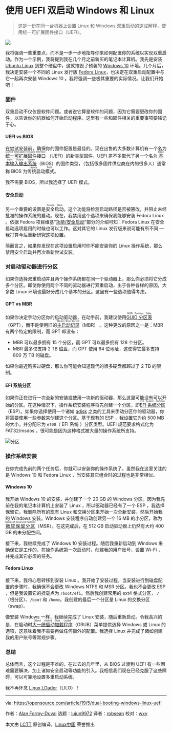 [#]: collector: (lujun9972)
[#]: translator: (robsean)
[#]: reviewer: (wxy)
[#]: publisher: (wxy)
[#]: url: (https://linux.cn/article-12891-1.html)
[#]: subject: (Dual booting Windows and Linux using UEFI)
[#]: via: (https://opensource.com/article/19/5/dual-booting-windows-linux-uefi)
[#]: author: (Alan Formy-Duval https://opensource.com/users/alanfdoss/users/ckrzen)

使用 UEFI 双启动 Windows 和 Linux
======

> 这是一份在同一台机器上设置 Linux 和 Windows 双重启动的速成解释，使用统一可扩展固件接口（UEFI）。

![](https://img.linux.net.cn/data/attachment/album/202012/06/101431eb02wvkk0nzkk5sw.jpg)

我将强调一些重要点，而不是一步一步地指导你来如何配置你的系统以实现双重启动。作为一个示例，我将提到我在几个月之前新买的笔记本计算机。我先是安装 [Ubuntu Linux][2] 到整个硬盘中，这就摧毁了预装的 [Windows 10][3] 环境。几个月后，我决定安装一个不同的 Linux 发行版 [Fedora Linux][4]，也决定在双重启动配置中与它一起再次安装 Windows 10 。我将强调一些极其重要的实际情况。让我们开始吧！

### 固件

双重启动不仅仅是软件问题。或者说它算是软件的问题，因为它需要更改你的固件，以告诉你的机器如何开始启动程序。这里有一些和固件相关的重要事项要铭记于心。

#### UEFI vs BIOS

在尝试安装前，确保你的固件配置是最佳的。现在出售的大多数计算机有一个名为 <ruby>[统一可扩展固件接口][5]<rt>Unified Extensible Firmware Interface</rt></ruby> （UEFI）的新类型固件，UEFI 差不多取代了另一个名为 <ruby>[基本输入输出系统][6]<rt>Basic Input Output System</rt></ruby>（BIOS）的固件类型，（包括很多固件供应商在内的很多人）通常称 BIOS 为<ruby>传统启动模式<rt>Legacy Boot</rt></ruby>。

我不需要 BIOS，所以我选择了 UEFI 模式。

#### 安全启动

另一个重要的设置是<ruby>安全启动<rt>Secure Boot</rt></ruby>。这个功能将检测启动路径是否被篡改，并阻止未经批准的操作系统的启动。现在，我禁用这个选项来确保我能够安装 Fedora Linux 。依据 Fedora 项目维基“[功能/安全启动][7]”部分的介绍可知：Fedora Linux 在安全启动选项启用的时候也可以工作。这对其它的 Linux 发行版来说可能有所不同 — 我打算今后重新研究这项设置。

简而言之，如果你发现在这项设置启用时你不能安装你的 Linux 操作系统，那么禁用安全启动并再次重新尝试安装。

### 对启动驱动器进行分区

如果你选择双重启动并且两个操作系统都在同一个驱动器上，那么你必须将它分成多个分区。即使你使用两个不同的驱动器进行双重启动，出于各种各样的原因，大多数 Linux 环境也最好分成几个基本的分区。这里有一些选项值得考虑。

#### GPT vs MBR

如果你决定手动分区你的启动驱动器，在动手前，我建议使用<ruby>[GUID 分区表][8]<rt>GUID Partition Table</rt></ruby>（GPT），而不是使用旧的<ruby>[主启动记录][9]<rt>Master Boot Record</rt></ruby>（MBR） 。这种更改的原因之一是：MBR 有两个特定的限制，而 GPT 却没有：

  * MBR 可以最多拥有 15 个分区，而 GPT 可以最多拥有 128 个分区。
  * MBR 最多仅支持 2 TB 磁盘，而 GPT 使用 64 位地址，这使得它最多支持 800 万 TB 的磁盘。

如果你最近购买过硬盘，那么你可能会知道现代的很多硬盘都超过了 2 TB 的限制。

#### EFI 系统分区

如果你正在进行一次全新的安装或使用一块新的驱动器，那么这里可能没有可以开始的分区。在这种情况下，操作系统安装程序将先创建一个分区，即<ruby>[EFI 系统分区][10]<rt>EFI System Partition</rt></ruby>（ESP）。如果你选择使用一个诸如 [gdisk][11] 之类的工具来手动分区你的驱动器，你将需要使用一些参数来创建这个分区。基于现有的 ESP ，我设置它为约 500 MB 的大小，并分配它为 `ef00`（ EFI 系统 ）分区类型。UEFI 规范要求格式化为 FAT32/msdos ，很可能是因为这种格式被大量的操作系统所支持。

![分区][12]

### 操作系统安装

在你完成先前的两个任务后，你就可以安装你的操作系统了。虽然我在这里关注的是 Windows 10 和 Fedora Linux ，当安装其它组合时的过程也是非常相似。

#### Windows 10

我开始 Windows 10 的安装，并创建了一个 20 GB 的 Windows 分区。因为我先前在我的笔记本计算机上安装了 Linux ，所以驱动器已经有了一个 ESP ，我选择保留它。我删除所有的现有 Linux 和交换分区来开始一次全新安装，然后开始我的 Windows 安装。Windows 安装程序自动创建另一个 16 MB 的小分区，称为 <ruby>[微软保留分区][13]<rt>Microsoft Reserved Partition</rt></ruby>（MSR）。在这完成后，在 512 GB 启动驱动器上仍然有大约 400 GB 的未分配空间。

接下来，我继续完成了 Windows 10 安装过程。随后我重新启动到 Windows 来确保它是工作的，在操作系统第一次启动时，创建我的用户账号，设置 Wi-Fi ，并完成其它必须的任务。

#### Fedora Linux

接下来，我将心思转移到安装 Linux 。我开始了安装过程，当安装进行到磁盘配置的步骤时，我确保不会更改 Windows NTFS 和 MSR 分区。我也不会更改 ESP ，但是我设置它的挂载点为 `/boot/efi`。然后我创建常用的 ext4 格式分区， `/`（根分区）、`/boot` 和 `/home`。我创建的最后一个分区是 Linux 的交换分区（swap）。

像安装 Windows 一样，我继续完成了 Linux 安装，随后重新启动。令我高兴的是，在启动时<ruby>[大一统启动加载程序][14]<rt>GRand Unified Boot Loader</rt></ruby>（GRUB）菜单提供选择 Windows 或 Linux 的选项，这意味着我不需要再做任何额外的配置。我选择 Linux 并完成了诸如创建我的用户账号等常规步骤。

### 总结

总体而言，这个过程是不难的，在过去的几年里，从 BIOS 过渡到 UEFI 有一些困难需要解决，加上诸如安全启动等功能的引入。我相信我们现在已经克服了这些障碍，可以可靠地设置多重启动系统。

我不再怀念 [Linux LOader][15]（LILO）！

--------------------------------------------------------------------------------

via: https://opensource.com/article/19/5/dual-booting-windows-linux-uefi

作者：[Alan Formy-Duval][a]
选题：[lujun9972][b]
译者：[robsean](https://github.com/robsean)
校对：[wxy](https://github.com/wxy)

本文由 [LCTT](https://github.com/LCTT/TranslateProject) 原创编译，[Linux中国](https://linux.cn/) 荣誉推出

[a]: https://opensource.com/users/alanfdoss/users/ckrzen
[b]: https://github.com/lujun9972
[1]: https://opensource.com/sites/default/files/styles/image-full-size/public/lead-images/linux_keyboard_desktop.png?itok=I2nGw78_ (Linux keys on the keyboard for a desktop computer)
[2]: https://www.ubuntu.com
[3]: https://www.microsoft.com/en-us/windows
[4]: https://getfedora.org
[5]: https://en.wikipedia.org/wiki/Unified_Extensible_Firmware_Interface
[6]: https://en.wikipedia.org/wiki/BIOS
[7]: https://fedoraproject.org/wiki/Features/SecureBoot
[8]: https://en.wikipedia.org/wiki/GUID_Partition_Table
[9]: https://en.wikipedia.org/wiki/Master_boot_record
[10]: https://en.wikipedia.org/wiki/EFI_system_partition
[11]: https://sourceforge.net/projects/gptfdisk/
[12]: /sites/default/files/u216961/gdisk_screenshot_s.png
[13]: https://en.wikipedia.org/wiki/Microsoft_Reserved_Partition
[14]: https://en.wikipedia.org/wiki/GNU_GRUB
[15]: https://en.wikipedia.org/wiki/LILO_(boot_loader)
